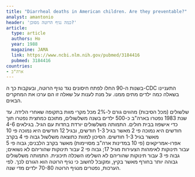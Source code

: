 ```yaml
---
title: "Diarrheal deaths in American children. Are they preventable?"
analyst: amantonio
header: 'כמה נגיף הרוטה מסוכן?'
article:
  type: article
  authors: Ho
  year: 1988
  magazine: JAMA
  link: https://www.ncbi.nlm.nih.gov/pubmed/3184416
  pubmed: 3184416
countries:
- ארה"ב
---
```


בשנות ה-90 החלו לפתח חיסונים נגד נגיף הרוטה, ובעקבות כך ה-CDC התעניינו בשאלה כמה ילדים מתים ממנו. על מנת לענות על שאלה זו הם ערכו את המחקרים הבאים.

שלשולים (מכל הסיבות) מהווים גורם ל-2% מכל מקרי מוות בתקופה שאחרי הלידה. עד שנת 1983 נפטרו בארה"ב כ-500 ילדים בשנה משלשולים, מתוכם כמחצית נפטרו תוך כדי אישפוז בבית חולים. התמותה משלשולים יורדת בחדות עם הגיל. בגילאים 4-6 חודשים היא נמוכה פי 2 מאשר בגיל 1-3 חודשים, ובגיל 12 חודשים היא נמוכה פי 10 מאשר בגיל 1-3 חודשים.
הסיכון למוות כתוצאה משלשול גבוה פי 4 בקרב אפרו-אמריקאים (פי 10 במדינות ארה"ב מסויימות) מאשר בקרב הלבנים; גבוה פי 5 עבור תינוקות לאימהות הצעירות מגיל 17; גבוה פי 2 עבור תינוקות שהוריהם לא נשואים; גבוה פי 3 עבור תינוקות שהוריהם לא השלימו השכלה תיכונית.
התמותה משלשולים גבוהה יותר בחורף מאשר בקיץ, ומקובל לחשוב כי נגיף הרוטה הוא הגורם לכך. לפי הערכות, נפטרים מנגיף הרוטה 70-80 ילדים מדי שנה.
